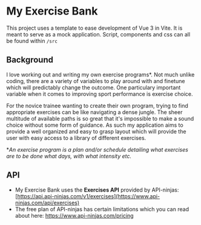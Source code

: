 # My Exercise Bank

This project uses a template to ease development of Vue 3 in Vite. It is meant to serve as a mock application.
Script, components and css can all be found within `/src`

## Background

I love working out and writing my own exercise programs*. Not much unlike coding, there are a variety of variables to play around with and finetune which will predictably change the outcome.
One particulary important variable when it comes to improving sport performance is exercise choice.

For the novice trainee wanting to create their own program, trying to find appropriate exercises can be like navigating a dense jungle. The sheer multitude of available paths is so great that it's impossible
to make a sound choice without some form of guidance. As such my application aims to provide a well organized and easy to grasp layout which will provide the user with easy access to a library of different exercises.

*_An exercise program is a plan and/or schedule detailing what exercises are to be done what days, with what intensity etc._

## API

- My Exercise Bank uses the **Exercises API** provided by API-ninjas: [https://api.api-ninjas.com/v1/exercises](https://www.api-ninjas.com/api/exercises)
- The free plan of API-ninjas has certain limitations which you can read about here: https://www.api-ninjas.com/pricing
